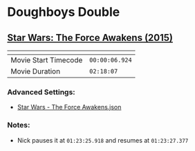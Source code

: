 Doughboys Double
================
[Star Wars: The Force Awakens (2015)](https://www.patreon.com/posts/force-awakens-16685579)
---------------
| <!-- -->             | <!-- -->       |
|----------------------|----------------|
| Movie Start Timecode | `00:00:06.924` |
| Movie Duration       | `02:18:07`     |

### Advanced Settings:
  - [Star Wars - The Force Awakens.json](Podcasts/Doughboys/Settings/Star%20Wars%20-%20The%20Force%20Awakens.json?raw=1)
### Notes:
- Nick pauses it at `01:23:25.918` and resumes at `01:23:27.377`